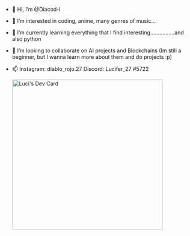 - 👋 Hi, I’m @Diacod-I
- 👀 I’m interested in coding, anime, many genres of music...
- 🌱 I’m currently learning everything that I find interesting................and also python
- 💞️ I’m looking to collaborate on AI projects and Blockchains (Im still a beginner, but I wanna learn more about them and do projects :p)
- 📫 Instagram: diablo_rojo.27
      Discord: Lucifer_27 #5722
      
     <a href="https://app.daily.dev/LuciHere"><img src="https://api.daily.dev/devcards/c8393b725a15463d8b23d736b3f62d0d.png?r=tub" width="400" alt="Luci's Dev Card"/></a>
      
<!---
Diacod-I/Diacod-I is a ✨ special ✨ repository because its `README.md` (this file) appears on your GitHub profile.
You can click the Preview link to take a look at your changes.
--->
